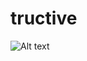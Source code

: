 # tructive
![Alt text](https://drive.google.com/uc?export=view&id=11IpHCw_HDksXphisdBNCIuOzzJM-QmPr)


